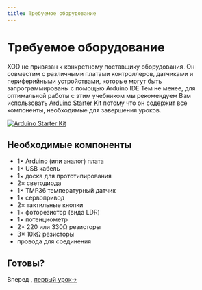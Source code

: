 ```yaml
---
title: Требуемое оборудование
---
```


# Требуемое оборудование

XOD не привязан к конкретному поставщику оборудования. Он совместим с
различными платами контроллеров,  датчиками и периферийными устройствами, которые могут быть запрограммированы с помощью Arduino IDE
Тем не менее, для оптимальной работы с этим учебником мы рекомендуем Вам использовать
[Arduino Starter Kit](https://store.arduino.cc/usa/arduino-starter-kit?utm_source=xodio&utm_medium=xod&utm_campaign=tutorial)
потому что он содержит все компоненты, необходимые для завершения уроков.

[![Arduino Starter Kit](./ask.jpg)](https://store.arduino.cc/usa/arduino-starter-kit?utm_source=xodio&utm_medium=xod&utm_campaign=tutorial)

## Необходимые компоненты

- 1× Arduino (или аналог) плата
- 1× USB кабель
- 1× доска для прототипирования
- 2× светодиода
- 1× TMP36 температурный датчик
- 1× сервопривод
- 2× тактильные кнопки
- 1× фоторезистор (вида LDR)
- 1× потенциометр
- 2× 220 или 330Ω резисторы
- 3× 10kΩ резисторы
- провода для соединения

## Готовы?

Вперед , [первый урок→](../01-hello)
